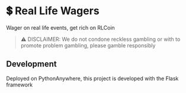# 💲 Real Life Wagers
Wager on real life events, get rich on RLCoin

> ⚠ DISCLAIMER: We do not condone reckless gambling or with to promote problem gambling, please gamble responsibly

## Development
Deployed on PythonAnywhere, this project is developed with the Flask framework
